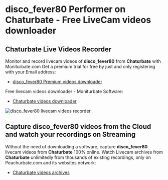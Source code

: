 # disco_fever80 Performer on Chaturbate - Free LiveCam videos downloader

## Chaturbate Live Videos Recorder

Monitor and record livecam videos of **disco_fever80** from **Chaturbate** with Moniturbate.com
Get a premium trial for free by just and only registering with your Email address:
* [disco_fever80 Premium videos downloader](https://moniturbate.com/request-demo-licence-key.html)

Free livecam videos downloader - Moniturbate Software:
* [Chaturbate videos downloader](https://moniturbate.com/moniturbate-download-software.html)

![disco_fever80 livecam videos recorder](https://peachurnet.com/templates/moniturbate-software.png)


## Capture disco_fever80 videos from the Cloud and watch your recordings on Streaming

Without the need of downloading a software, capture **disco_fever80** livecam videos from **Chaturbate** 100% online.
Watch Livecam archives from **Chaturbate** unlimitedly from thousands of existing recordings, only on Peachurbate.com and its websites network:
* [Chaturbate videos archives](https://peachurnet.com/)